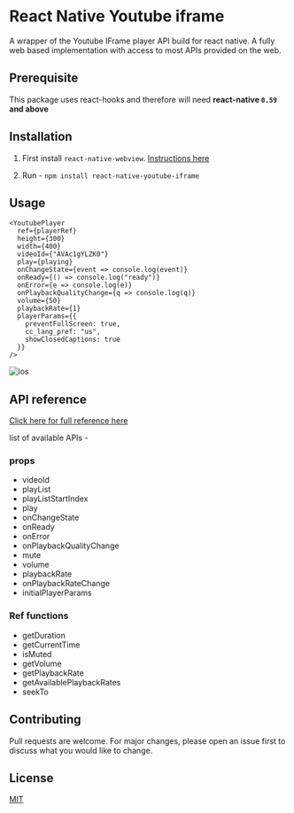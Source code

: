 # React Native Youtube iframe

A wrapper of the Youtube IFrame player API build for react native. A fully web based implementation with access to most APIs provided on the web.

## Prerequisite

This package uses react-hooks and therefore will need **react-native `0.59` and above**

## Installation

1. First install `react-native-webview`. [Instructions here](https://github.com/react-native-community/react-native-webview/blob/master/docs/Getting-Started.md)

2. Run - `npm install react-native-youtube-iframe`

## Usage

```JSX
<YoutubePlayer
  ref={playerRef}
  height={300}
  width={400}
  videoId={"AVAc1gYLZK0"}
  play={playing}
  onChangeState={event => console.log(event)}
  onReady={() => console.log("ready")}
  onError={e => console.log(e)}
  onPlaybackQualityChange={q => console.log(q)}
  volume={50}
  playbackRate={1}
  playerParams={{
    preventFullScreen: true,
    cc_lang_pref: "us",
    showClosedCaptions: true
  }}
/>
```

![ios](./doc/demo.gif?raw=true 'ios')

## API reference

[Click here for full reference here](./doc)

list of available APIs -

### props

- videoId
- playList
- playListStartIndex
- play
- onChangeState
- onReady
- onError
- onPlaybackQualityChange
- mute
- volume
- playbackRate
- onPlaybackRateChange
- initialPlayerParams

### Ref functions

- getDuration
- getCurrentTime
- isMuted
- getVolume
- getPlaybackRate
- getAvailablePlaybackRates
- seekTo

## Contributing

Pull requests are welcome. For major changes, please open an issue first to discuss what you would like to change.

## License

[MIT](https://choosealicense.com/licenses/mit/)
